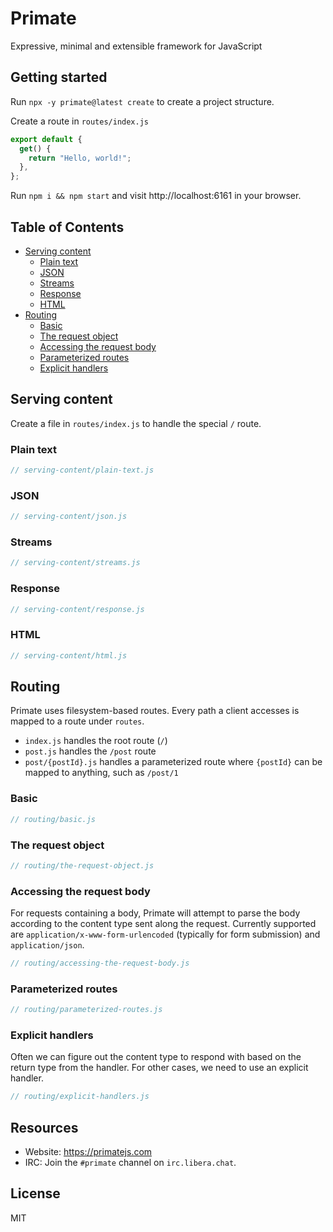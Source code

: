 # Primate 

Expressive, minimal and extensible framework for JavaScript

## Getting started

Run `npx -y primate@latest create` to create a project structure.

Create a route in `routes/index.js`

```js
export default {
  get() {
    return "Hello, world!";
  },
};
```

Run `npm i && npm start` and visit http://localhost:6161 in your browser.

## Table of Contents

- [Serving content](#serving-content)
  - [Plain text](#plain-text)
  - [JSON](#json)
  - [Streams](#streams)
  - [Response](#response)
  - [HTML](#html)
- [Routing](#routing)
  - [Basic](#basic)
  - [The request object](#the-request-object)
  - [Accessing the request body](#accessing-the-request-body)
  - [Parameterized routes](#parameterized-routes)
  - [Explicit handlers](#explicit-handlers)

## Serving content

Create a file in `routes/index.js` to handle the special `/` route.

### Plain text

```js
// serving-content/plain-text.js
```

### JSON

```js
// serving-content/json.js
```

### Streams

```js
// serving-content/streams.js
```

### Response

```js
// serving-content/response.js
```

### HTML

```js
// serving-content/html.js
```

## Routing

Primate uses filesystem-based routes. Every path a client accesses is mapped to 
a route under `routes`.

* `index.js` handles the root route (`/`)
* `post.js` handles the `/post` route
* `post/{postId}.js` handles a parameterized route where `{postId}` can
  be mapped to anything, such as `/post/1`

### Basic

```js
// routing/basic.js
```

### The request object

```js
// routing/the-request-object.js
```

### Accessing the request body

For requests containing a body, Primate will attempt to parse the body according
to the content type sent along the request. Currently supported are
`application/x-www-form-urlencoded` (typically for form submission) and
`application/json`.

```js
// routing/accessing-the-request-body.js
```

### Parameterized routes

```js
// routing/parameterized-routes.js
```

### Explicit handlers

Often we can figure out the content type to respond with based on the return
type from the handler. For other cases, we need to use an explicit handler.

```js
// routing/explicit-handlers.js
```

## Resources

* Website: https://primatejs.com
* IRC: Join the `#primate` channel on `irc.libera.chat`.

## License

MIT
